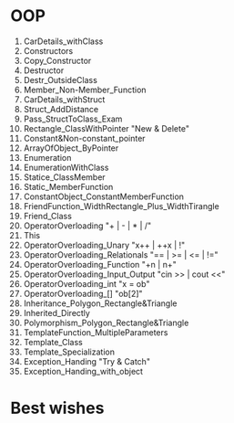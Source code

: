 # OOP
01. CarDetails_withClass
02. Constructors
03. Copy_Constructor
04. Destructor
05. Destr_OutsideClass
06. Member_Non-Member_Function
07. CarDetails_withStruct
08. Struct_AddDistance
09. Pass_StructToClass_Exam
10. Rectangle_ClassWithPointer "New & Delete"
11. Constant&Non-constant_pointer
12. ArrayOfObject_ByPointer
13. Enumeration
14. EnumerationWithClass
15. Statice_ClassMember
16. Static_MemberFunction
17. ConstantObject_ConstantMemberFunction
18. FriendFunction_WidthRectangle_Plus_WidthTirangle
19. Friend_Class
20. OperatorOverloading "+ | - | * | /"
21. This
22. OperatorOverloading_Unary "x++ | ++x | !"
23. OperatorOverloading_Relationals "== | >= | <= | !="
24. OperatorOverloading_Function "+n | n+"
25. OperatorOverloading_Input_Output "cin >> | cout <<"
26. OperatorOverloading_int "x = ob"
27. OperatorOverloading_[] "ob[2]"
28. Inheritance_Polygon_Rectangle&Triangle
29. Inherited_Directly
30. Polymorphism_Polygon_Rectangle&Triangle
31. TemplateFunction_MultipleParameters
32. Template_Class
33. Template_Specialization
34. Exception_Handing "Try & Catch"
35. Exception_Handing_with_object

# Best wishes
